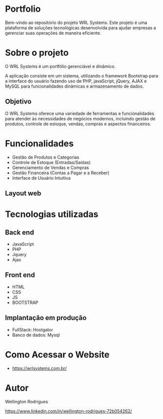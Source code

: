 # Portfolio
Bem-vindo ao repositório do projeto WRL Systems. 
Este projeto é uma plataforma de soluções tecnológicas desenvolvida para ajudar empresas a gerenciar suas operações de maneira eficiente.

# Sobre o projeto
O WRL Systems é um portfólio gerenciável e dinâmico.

A aplicação consiste em um sistema, utilizando o framework Bootstrap para a interface do usuário fazendo uso de PHP, javaScript, jQuery, AJAX e MySQL para funcionalidades dinâmicas e armazenamento de dados.

## Objetivo
O WRL Systems oferece uma variedade de ferramentas e funcionalidades para atender às necessidades de negócios modernos, incluindo gestão de produtos, controle de estoque, vendas, compras e aspectos financeiros.

# Funcionalidades

- Gestão de Produtos e Categorias
- Controle de Estoque (Entradas/Saídas)
- Gerenciamento de Vendas e Compras
- Gestão Financeira (Contas a Pagar e a Receber)
- Interface de Usuário Intuitiva

## Layout web


# Tecnologias utilizadas
## Back end
- JavaScript
- PHP
- Jquery
- Ajax
## Front end
- HTML 
- CSS 
- JS
- BOOTSTRAP

## Implantação em produção
- FullStack: Hostgator
- Banco de dados: Mysql

# Como Acessar o Website
- https://wrlsystems.com.br/

# Autor

Wellington Rodrigues 

https://www.linkedin.com/in/wellington-rodrigues-72b054262/

